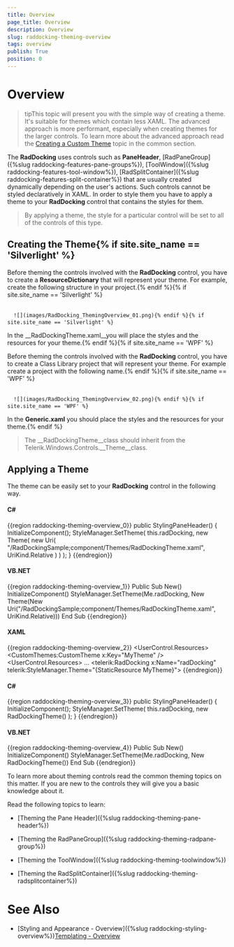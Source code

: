 ```yaml
---
title: Overview
page_title: Overview
description: Overview
slug: raddocking-theming-overview
tags: overview
publish: True
position: 0
---
```


# Overview



>tipThis topic will present you with the simple way of creating a theme. It's suitable for themes which contain less XAML. The advanced approach is more performant, especially when creating themes for the larger controls. To learn more about the advanced approach read the [Creating a Custom Theme](http://www.telerik.com/help/silverlight/common-styling-and-appearance-creating-custom-theme.html) topic in the common section.

The __RadDocking__ uses controls such as __PaneHeader__, [RadPaneGroup]({%slug raddocking-features-pane-groups%}), [ToolWindow]({%slug raddocking-features-tool-window%}), [RadSplitContainer]({%slug raddocking-features-split-container%}) that are usually created dynamically depending on the user's actions. Such controls cannot be styled declaratively in XAML. In order to style them you have to apply a theme to your __RadDocking__ control that contains the styles for them. 

>By applying a theme, the style for a particular control will be set to all of the controls of this type.

## Creating the Theme{% if site.site_name == 'Silverlight' %}

Before theming the controls involved with the __RadDocking__ control, you have to create a __ResourceDictionary__ that will represent your theme. For example, create the following structure in your project.{% endif %}{% if site.site_name == 'Silverlight' %}




         
      ![](images/RadDocking_ThemingOverview_01.png){% endif %}{% if site.site_name == 'Silverlight' %}

In the __RadDockingTheme.xaml__you will place the styles and the resources for your theme.{% endif %}{% if site.site_name == 'WPF' %}

Before theming the controls involved with the __RadDocking__ control, you have to create a Class Library project that will represent your theme. For example create a project with the following name.{% endif %}{% if site.site_name == 'WPF' %}




         
      ![](images/RadDocking_ThemingOverview_02.png){% endif %}{% if site.site_name == 'WPF' %}

In the __Generic.xaml__ you should place the styles and the resources for your theme.{% endif %}

>The __RadDockingTheme__class should inherit from the Telerik.Windows.Controls.__Theme__class.

## Applying a Theme

The theme can be easily set to your __RadDocking__ control in the following way.

#### __C#__

{{region raddocking-theming-overview_0}}
	public StylingPaneHeader()
	{
	    InitializeComponent();
	    StyleManager.SetTheme( this.radDocking, new Theme( new Uri( "/RadDockingSample;component/Themes/RadDockingTheme.xaml", UriKind.Relative ) ) );
	}
	{{endregion}}



#### __VB.NET__

{{region raddocking-theming-overview_1}}
	Public Sub New()
	    InitializeComponent()
	    StyleManager.SetTheme(Me.radDocking, New Theme(New Uri("/RadDockingSample;component/Themes/RadDockingTheme.xaml", UriKind.Relative)))
	End Sub
	{{endregion}}



#### __XAML__

{{region raddocking-theming-overview_2}}
	<UserControl.Resources>
	    <CustomThemes:CustomTheme x:Key="MyTheme" />
	<UserControl.Resources>
	    ...
	<telerik:RadDocking x:Name="radDocking"
	                        telerik:StyleManager.Theme="{StaticResource MyTheme}">
	{{endregion}}



#### __C#__

{{region raddocking-theming-overview_3}}
	public StylingPaneHeader()
	{
	    InitializeComponent();
	    StyleManager.SetTheme( this.radDocking, new RadDockingTheme() );
	}
	{{endregion}}



#### __VB.NET__

{{region raddocking-theming-overview_4}}
	Public Sub New()
	    InitializeComponent()
	    StyleManager.SetTheme(Me.radDocking, New RadDockingTheme())
	End Sub
	{{endregion}}



To learn more about theming controls read the common theming topics on this matter. If you are new to the controls they will give you a basic knowledge about it.

Read the following topics to learn:

* [Theming the Pane Header]({%slug raddocking-theming-pane-header%})

* [Theming the RadPaneGroup]({%slug raddocking-theming-radpane-group%})

* [Theming the ToolWindow]({%slug raddocking-theming-toolwindow%})

* [Theming the RadSplitContainer]({%slug raddocking-theming-radsplitcontainer%})



# See Also

 * [Styling and Appearance - Overview]({%slug raddocking-styling-overview%})[Templating - Overview](0C09120C-CEAB-47B0-889F-D414965473E6)
